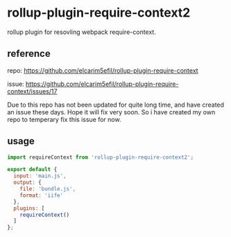 # rollup-plugin-require-context2

rollup plugin for resovling webpack require-context.

## reference

repo: https://github.com/elcarim5efil/rollup-plugin-require-context

issue:
https://github.com/elcarim5efil/rollup-plugin-require-context/issues/17

Due to this repo has not been updated for quite long time, and have created an issue these days. Hope it will fix very soon. So i have created my own repo to temperary fix this issue for now.


## usage

```javascript
import requireContext from 'rollup-plugin-require-context2';

export default {
  input: 'main.js',
  output: {
    file: 'bundle.js',
    format: 'iife'
  },
  plugins: [
    requireContext()
  ]
};
```
